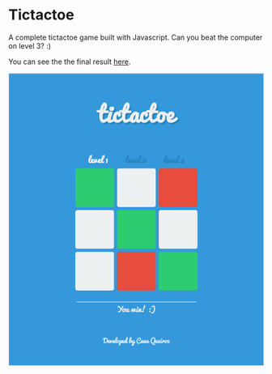 # Tictactoe

A complete tictactoe game built with Javascript. Can you beat the computer on level 3? :)

You can see the the final result [here](https://cauequeiroz.github.io/tictactoe/).

![screenshot](screenshot.png)